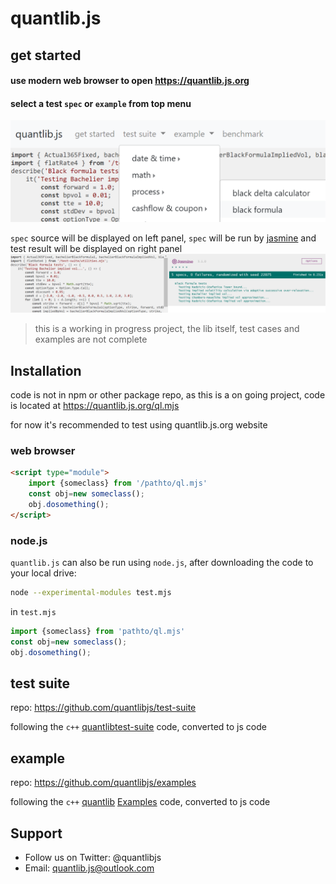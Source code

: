 # quantlib.js

## get started

#### use modern web browser to open https://quantlib.js.org

#### select a test `spec` or `example` from top menu
![snap1](/64322073-6c73a980-cff4-11e9-9433-3928631538f4.png)

`spec` source will be displayed on left panel, `spec` will be run by [jasmine](https://github.com/jasmine/jasmine) and test result will be displayed on right panel
![snap2](/64322085-73022100-cff4-11e9-8a84-305e65405621.png)

>this is a working in progress project, the lib itself, test cases and examples are not complete


## Installation
code is not in npm or other package repo, as this is a on going project, code is located at https://quantlib.js.org/ql.mjs

for now it's recommended to test using quantlib.js.org website

### web browser

```html
<script type="module">
    import {someclass} from '/pathto/ql.mjs'
    const obj=new someclass();
    obj.dosomething();
</script>
```

### node.js
`quantlib.js` can also be run using `node.js`, after downloading the code to your local drive:

```sh
node --experimental-modules test.mjs
```

in `test.mjs`
```js
import {someclass} from 'pathto/ql.mjs'
const obj=new someclass();
obj.dosomething();
```

## test suite

repo: https://github.com/quantlibjs/test-suite

following the `c++` [quantlib](https://www.quantlib.org/)[test-suite](https://github.com/lballabio/QuantLib/tree/master/test-suite) code, converted to js code

## example

repo: https://github.com/quantlibjs/examples

following the `c++` [quantlib](https://www.quantlib.org/) [Examples](https://github.com/lballabio/QuantLib/tree/master/Examples) code, converted to js code

## Support
* Follow us on Twitter: @quantlibjs
* Email: quantlib.js@outlook.com
